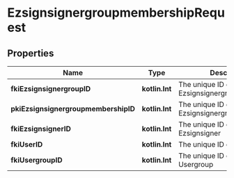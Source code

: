
# EzsignsignergroupmembershipRequest

## Properties
Name | Type | Description | Notes
------------ | ------------- | ------------- | -------------
**fkiEzsignsignergroupID** | **kotlin.Int** | The unique ID of the Ezsignsignergroup | 
**pkiEzsignsignergroupmembershipID** | **kotlin.Int** | The unique ID of the Ezsignsignergroupmembership |  [optional]
**fkiEzsignsignerID** | **kotlin.Int** | The unique ID of the Ezsignsigner |  [optional]
**fkiUserID** | **kotlin.Int** | The unique ID of the User |  [optional]
**fkiUsergroupID** | **kotlin.Int** | The unique ID of the Usergroup |  [optional]



